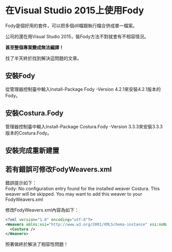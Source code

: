# 在Visual Studio 2015上使用Fody


Fody是個好用的套件，可以把多個dll檔跟執行檔合併成單一檔案。  
<!--more-->

公司的還在用Visual Studio 2015，裝Fody方法不對就會有不相容情況。 
  
**甚至整個專案變成無法編譯！**
  
  
找了半天終於找到解決這問題的文章。

## 安裝Fody  
從管理器控制臺中輸入Install-Package Fody -Version 4.2.1來安裝4.2.1版本的Fody。  
  
## 安裝Costura.Fody
管理器控制臺中輸入Install-Package Costura.Fody -Version 3.3.3來安裝3.3.3版本的Costura.Fody。  
  
## 安裝完成重新建置
  
## 若有錯誤可修改FodyWeavers.xml
錯誤提示如下：  
Fody: No configuration entry found for the installed weaver Costura. This weaver will be skipped. You may want to add this weaver to your FodyWeavers.xml  
  
修改FodyWeavers.xml內容為如下：  
```xml
<?xml version="1.0" encoding="utf-8"?>
<Weavers xmlns:xsi="http://www.w3.org/2001/XMLSchema-instance" xsi:noNamespaceSchemaLocation="FodyWeavers.xsd">
  <Costura />
</Weavers>
```
  
照著做終於解決了相容性問題！
  
